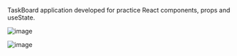 TaskBoard application developed for practice React components, props and useState.


![image](https://github.com/user-attachments/assets/50423dd8-441d-4dab-be73-695d39195ee7)



![image](https://github.com/user-attachments/assets/bb1d4633-2cae-4848-97aa-c4ced28273ca)
